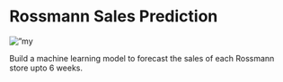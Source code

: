 # Rossmann Sales Prediction
<p align=”center”>
<img width=”200" height=”200" src=”https://user-images.githubusercontent.com/96726979/195892700-a48e7ebf-db34-4197-b1f3-17ed7f971051.png" alt=”my banner”>
</p>

Build a machine learning model to forecast the sales of each Rossmann store upto 6 weeks.
